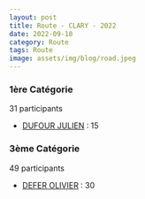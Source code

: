 ```yaml
---
layout: post
title: Route - CLARY - 2022
date: 2022-09-10
category: Route
tags: Route
image: assets/img/blog/road.jpeg
---
```


### 1ère Catégorie
31 participants
- [DUFOUR JULIEN](https://teamspecializedlille.github.io/coureurs/dufourjulien) : 15

### 3ème Catégorie
49 participants
- [DEFER OLIVIER](https://teamspecializedlille.github.io/coureurs/deferolivier) : 30
